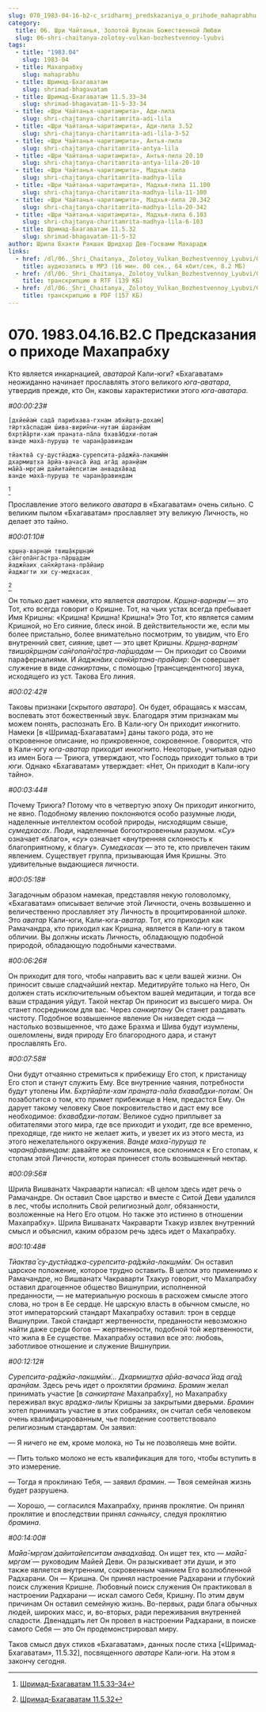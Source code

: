 ```yaml
---
slug: 070_1983-04-16-b2-c_sridharmj_predskazaniya_o_prihode_mahaprabhu
category:
  title: 06. Шри Чайтанья, Золотой Вулкан Божественной Любви
  slug: 06-shri-chaitanya-zolotoy-vulkan-bozhestvennoy-lyubvi
tags:
  - title: "1983.04"
    slug: 1983-04
  - title: Махапрабху
    slug: mahaprabhu
  - title: Шримад-Бхагаватам
    slug: shrimad-bhagavatam
  - title: Шримад-Бхагаватам 11.5.33–34
    slug: shrimad-bhagavatam-11-5-33-34
  - title: «Шри Чайтанья-чаритамрита», Ади-лила
    slug: shri-chajtanya-charitamrita-adi-lila
  - title: «Шри Чайтанья-чаритамрита», Ади-лила 3.52
    slug: shri-chajtanya-charitamrita-adi-lila-3-52
  - title: «Шри Чайтанья-чаритамрита», Антья-лила
    slug: shri-chajtanya-charitamrita-antya-lila
  - title: «Шри Чайтанья-чаритамрита», Антья-лила 20.10
    slug: shri-chajtanya-charitamrita-antya-lila-20-10
  - title: «Шри Чайтанья-чаритамрита», Мадхья-лила
    slug: shri-chajtanya-charitamrita-madhya-lila
  - title: «Шри Чайтанья-чаритамрита», Мадхья-лила 11.100
    slug: shri-chajtanya-charitamrita-madhya-lila-11-100
  - title: «Шри Чайтанья-чаритамрита», Мадхья-лила 20.342
    slug: shri-chajtanya-charitamrita-madhya-lila-20-342
  - title: «Шри Чайтанья-чаритамрита», Мадхья-лила 6.103
    slug: shri-chajtanya-charitamrita-madhya-lila-6-103
  - title: Шримад-Бхагаватам 11.5.32
    slug: shrimad-bhagavatam-11-5-32
author: Шрила Бхакти Ракшак Шридхар Дев-Госвами Махарадж
links:
  - href: /dl/06._Shri_Chaitanya,_Zolotoy_Vulkan_Bozhestvennoy_Lyubvi/070_1983.04.16.B2.C_SridharMj_Predskazaniya_o_prihode_Mahaprabhu.mp3
    title: аудиозапись в MP3 (16 мин. 00 сек., 64 кбит/сек, 8.2 МБ)
  - href: /dl/06._Shri_Chaitanya,_Zolotoy_Vulkan_Bozhestvennoy_Lyubvi/070_1983.04.16.B2.C_SridharMj_Predskazaniya_o_prihode_Mahaprabhu.rtf
    title: транскрипцию в RTF (139 КБ)
  - href: /dl/06._Shri_Chaitanya,_Zolotoy_Vulkan_Bozhestvennoy_Lyubvi/070_1983.04.16.B2.C_SridharMj_Predskazaniya_o_prihode_Mahaprabhu.pdf
    title: транскрипцию в PDF (157 КБ)
---
```


# 070. 1983.04.16.B2.С Предсказания о приходе Махапрабху

Кто является инкарнацией, *аватарой* Кали-юги? «Бхагаватам» неожиданно начинает прославлять этого великого *юга-аватара*, утвердив прежде, кто Он, каковы характеристики этого *юга-аватара*.

*#00:00:23#*

    [дхйейам̇ сада̄ парибхава-гхнам абхӣш̣т̣а-дохам̇]
    тӣртха̄спадам̇ ш́ива-вирин̃чи-нутам̇ ш́аран̣йам
    бхр̣тйа̄рти-хам̇ пран̣ата-па̄ла бхава̄бдхи-потам̇
    ванде маха̄-пуруш̣а те чаран̣а̄равиндам

    тйактва̄ су-дустйаджа-сурепсита-ра̄джйа-лакш̣мӣм̇
    дхармиш̣т̣ха а̄рйа-вачаса̄ йад ага̄д аран̣йам
    ма̄йа̄-мр̣гам̇ дайитайепситам анвадха̄вад
    ванде маха̄-пуруш̣а те чаран̣а̄равиндам
[^_ftn1]

Прославление этого великого *аватара* в «Бхагаватам» очень сильно. С великим пылом «Бхагаватам» прославляет эту великую Личность, но делает это тайно.

*#00:01:10#*

    кр̣ш̣н̣а-варн̣ам̇ твиш̣а̄кр̣ш̣н̣ам̇
    са̄н̇гопа̄н̇га̄стра-па̄рш̣адам
    йаджн̃аих̣ сан̃кӣртана-пра̄йаир
    йаджагти хи су-медхасах̣
[^_ftn2]

Он только дает намеки, кто является *аватаром*. *Кр̣ш̣н̣а-варн̣ам̇* — это Тот, кто всегда говорит о Кришне. Тот, на чьих устах всегда пребывает Имя Кришны: «Кришна! Кришна! Кришна!» Это Тот, кто является самим Кришной, но Его сияние, блеск иной. В действительности же, если мы более пристально, более внимательно посмотрим, то увидим, что Его внутренний свет, сияние, цвет — это цвет Кришны. *Кр̣ш̣н̣а-варн̣ам̇ твиш̣а̄кр̣ш̣н̣ам̇ са̄н̇гопа̄н̇га̄стра-па̄рш̣адам* — Он приходит со Своими параферналиями. И *йаджн̃аих̣ сан̃кӣртана-пра̄йаир*: Он совершает служение в виде *санкиртаны*, с помощью [трансцендентного] звука, исходящего из уст. Такова Его линия.

*#00:02:42#*

Таковы признаки [скрытого *аватара*]. Он будет, обращаясь к массам, воспевать этот божественный звук. Благодаря этим признакам мы можем понять, распознать Его. В Кали-югу Он приходит инкогнито. Намеки [в «Шримад-Бхагаватам»] даны такого рода, это не откровенное описание, но прикровенное, сокровенное. Говорится, что в Кали-югу *юга-аватар* приходит инкогнито. Некоторые, учитывая одно из имен Бога — Триюга, утверждают, что Господь приходит только в три *юги*. Однако «Бхагаватам» утверждает: «Нет, Он приходит в Кали-югу тайно».

*#00:03:44#*

Почему Триюга? Потому что в четвертую эпоху Он приходит инкогнито, не явно. Подобному явлению поклоняются особо разумные люди, наделенные интеллектом особой природы, нисходящим свыше, *сумедхасах*. Люди, наделенные богооткровенным разумом. «*Су*» означает «благо», «*су*» означает «внутренняя склонность к благоприятному, к благу». *Сумедхасах* — это те, кто привлечен таким явлением. Существует группа, призывающая Имя Кришны. Это удивительные выдающиеся личности.

*#00:05:18#*

Загадочным образом намекая, представляя некую головоломку, «Бхагаватам» описывает величие этой Личности, очень возвышенно и величественно прославляет эту Личность в процитированной *шлоке*. Это *аватар* Кали-юги, Кали-юга-*аватар*. Тот, кто приходил как Рамачандра, кто приходил как Кришна, является в Кали-югу в таком обличии. Вы должны искать Личность, обладающую подобной природой, обладающую подобными качествами.

*#00:06:26#*

Он приходит для того, чтобы направить вас к цели вашей жизни. Он приносит свыше сладчайший нектар. Медитируйте только на Него, Он должен стать исключительным объектом вашей медитации, и тогда все ваши страдания уйдут. Такой нектар Он приносит из высшего мира. Он станет посредником для вас. Через *санкиртану* Он станет раздавать чистоту. Подобное возвышенное явление Он низведет сюда — настолько возвышенное, что даже Брахма и Шива будут изумлены, ошеломлены, видя природу Его благородного дара, и станут прославлять Его.

*#00:07:58#*

Они будут отчаянно стремиться к прибежищу Его стоп, к пристанищу Его стоп и станут служить Ему. Все внутренние чаяния, потребности будут утолены Им. *Бхр̣тйа̄рти-хам̇ пран̣ата-па̄ла бхава̄бдхи-потам̇*. Он позаботится о том, кто примет прибежище в Нем, предастся Ему. Он дарует такому человеку Свое покровительство и даст ему все необходимое: *бхава̄бдхи-потам̇*. Великое судно приплывет за обитателями этого мира, где все приходит и уходит, где все временно, преходяще, где никто не желает жить, и увезет их из этого места, из этого нежелательного окружения. *Ванде маха̄-пуруш̣а те чаран̣а̄равиндам*: давайте же склонимся, все склонимся к Его стопам, к стопам этой Личности, которая принесет столь возвышенный нектар.

*#00:09:56#*

Шрила Вишванатх Чакраварти написал: «В целом здесь идет речь о Рамачандре. Он оставил Свое царство и вместе с Ситой Деви удалился в лес, чтобы исполнить Свой религиозный долг, обязанности, возложенные на Него Его отцом. Но также это истинно в отношении Махапрабху». Шрила Вишванатх Чакраварти Тхакур извлек внутренний смысл и объяснил, каким образом речь здесь идет о Махапрабху.

*#00:10:48#*

*Тйактва̄ су-дустйаджа-сурепсита-ра̄джйа-лакш̣мӣм̇.* Он оставил царское положение, которое трудно оставить. В целом это применимо к Рамачандре, но Вишванатх Чакраварти Тхакур говорит, что Махапрабху оставил драгоценное общество Вишнуприи, исполненной преданности, — не материальную роскошь в расхожем смысле этого слова, но трон в Ее сердце. Не царскую власть в обычном смысле, но этот императорский стандарт Махапрабху оставил: трон в сердце Вишнуприи. Такой стандарт жертвенности, преданности невозможно найти даже среди богов — жертвенности, подобной той жертвенности, что жила в Ее существе. Махапрабху оставил все это: любовь, заботливое отношение и служение Вишнуприи.

*#00:12:12#*

*Сурепсита-ра̄джйа-лакш̣мӣм̇… Дхармиш̣т̣ха а̄рйа-вачаса̄ йад ага̄д аран̣йам.* Здесь речь идет о проклятии *брамина*. *Брамин* желал принимать участие [в *санкиртане* Махапрабху], но Махапрабху переживал вкус *враджа-лилы* Кришны за закрытыми дверьми. *Брамин* хотел принимать участие в этих собраниях, он считал себя человеком очень квалифицированным, чье поведение соответствовало религиозным стандартам. Он заявил:

— Я ничего не ем, кроме молока, но Ты не позволяешь мне войти.

— Пить только молоко не есть квалификация для того, чтобы вступить в это измерение.

— Тогда я проклинаю Тебя, — заявил *брамин*. — Твоя семейная жизнь будет разрушена.

— Хорошо, — согласился Махапрабху, приняв проклятие. Он принял проклятие и впоследствии принял *санньясу*, следуя проклятию *брамина*.

*#00:14:00#*

*Ма̄йа̄-мр̣гам̇ дайитайепситам анвадха̄вад*. Он ищет тех, кто — *ма̄йа̄-мр̣гам̇* — руководим Майей Деви. Он разыскивает эти души, и это также является внутренним, сокровенным чаянием Его возлюбленной Радхарани. Он — Кришна. Он принял настроение Радхарани и глубокий поиск служения Кришне. Любовный поиск служения Он практиковал в настроении Радхарани — искал самого Себя, Кришну. По этим двум причинам Он оставил семейную жизнь. Во-первых, ради блага обычных людей, широких масс, и, во-вторых, ради переживания внутренней сладости. Двенадцать лет Он провел в настроении Радхарани, в поиске самого Себя — это Он продемонстрировал миру.

Таков смысл двух стихов «Бхагаватам», данных после стиха [«Шримад-Бхагаватам», 11.5.32], посвященного *аватаре* Кали-юги. На этом я закончу сегодня.



[^_ftn1]: [Шримад-Бхагаватам 11.5.33–34](../notes/shrimad-bhagavatam/shrimad-bhagavatam-11-5-33-34.md)

[^_ftn2]: [Шримад-Бхагаватам 11.5.32](../notes/shrimad-bhagavatam/shrimad-bhagavatam-11-5-32.md)
